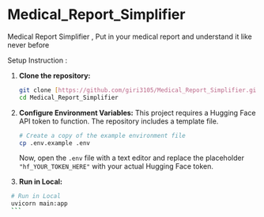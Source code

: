 # Medical_Report_Simplifier
Medical Report Simplifier , Put in your medical report and understand it like never before 

Setup Instruction :
1.  **Clone the repository:**
    ```bash
    git clone [https://github.com/giri3105/Medical_Report_Simplifier.git](https://github.com/giri3105/Medical_Report_Simplifier.git)
    cd Medical_Report_Simplifier
    ```
2.  **Configure Environment Variables:**
    This project requires a Hugging Face API token to function. The repository includes a template file.
    ```bash
    # Create a copy of the example environment file
    cp .env.example .env
    ```
    Now, open the `.env` file with a text editor and replace the placeholder `"hf_YOUR_TOKEN_HERE"` with your actual Hugging Face token.

3.  **Run in Local:**
   ```bash
    # Run in Local 
    uvicorn main:app 
    ```
